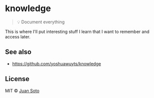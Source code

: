 # knowledge

> 💡 Document everything

This is where I'll put interesting stuff I learn that I want to remember and access later.

## See also

* https://github.com/yoshuawuyts/knowledge

## License

MIT © [Juan Soto](https://juansoto.me)
